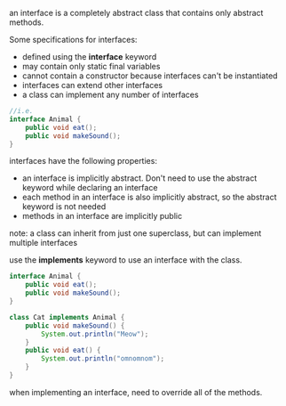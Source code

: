 an interface is a completely abstract class that contains only abstract methods.

Some specifications for interfaces:

-   defined using the **interface** keyword
-   may contain only static final variables
-   cannot contain a constructor because interfaces can't be instantiated
-   interfaces can extend other interfaces
-   a class can implement any number of interfaces

```java
//i.e.
interface Animal {
	public void eat();
	public void makeSound();
}
```

interfaces have the following properties:

-   an interface is implicitly abstract. Don't need to use the abstract keyword while declaring an interface
-   each method in an interface is also implicitly abstract, so the abstract keyword is not needed
-   methods in an interface are implicitly public

note: a class can inherit from just one superclass, but can implement multiple interfaces

use the **implements** keyword to use an interface with the class.

```java
interface Animal {
	public void eat();
	public void makeSound();
}

class Cat implements Animal {
	public void makeSound() {
		System.out.println("Meow");
	}
	public void eat() {
		System.out.println("omnomnom");
	}
}
```

when implementing an interface, need to override all of the methods.